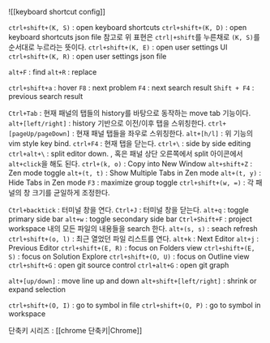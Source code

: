 ![[keyboard shortcut config]]

`ctrl+shift+(K, S)` : open keyboard shortcuts 
`ctrl+shift+(K, D)` : open keyboard shortcuts json file 
참고로 위 표현은 `ctrl|+shift`를 누른채로 `(K, S)`를 순서대로 누르라는 뜻이다.
`ctrl+shift+(K, E)` : open user settings UI 
`ctrl+shift+(K, R)` : open user settings json file 

`alt+F` : find 
`alt+R` : replace 

`ctrl+shift+a` : hover 
`F8` : next problem
`F4` : next search result
`Shift + F4` : previous search result

`Ctrl+Tab` : 현재 패널의 탭들의 history를 바탕으로 동작하는 move tab 기능이다.
`alt+[left/right]` : history 기반으로 이전/이후 탭을 스위칭한다.
`ctrl+[pageUp/pageDown]` : 현재 패널 탭들을 좌우로 스위칭한다.
`alt+[h/l]` : 위 기능의 vim style key bind. 
`ctrl+F4` : 현재 탭을 닫는다.
`ctrl+\` : side by side editing
`ctrl+alt+\` : split editor down. , 혹은 패널 상단 오른쪽에서 split 아이콘에서 `alt+click`을 해도 된다.
`ctrl+(k, o)` : Copy into New Window 
`alt+shift+Z` : Zen mode toggle 
`alt+(t, t)` : Show Multiple Tabs in Zen mode
`alt+(t, y)` : Hide Tabs in Zen mode
`F3` : maximize group toggle 
`ctrl+shift+(w, =)` : 각 패널의 창 크기를 균일하게 조정한다. 

`Ctrl+backtick` : 터미널 창을 연다.
`Ctrl+J` : 터미널 창을 닫는다.
`alt+q` : toggle primary side bar 
`alt+w` : toggle secondary side bar 
`Ctrl+Shift+F` : project workspace 내의 모든 파일의 내용들을 search 한다.
`alt+(s, s)` : seach refresh
`ctrl+shift+(o, l)` : 최근 열었던 파일 리스트를 연다. 
`alt+k` : Next Editor
`alt+j` : Previous Editor
`ctrl+shift+(E, R)` : focus on Folders view 
`ctrl+shift+(E, S)` : focus on Solution Explore
`ctrl+shift+(O, U)` : focus on Outline view 
`ctrl+shift+G` : open git source control 
`ctrl+alt+G` : open git graph 

`alt+[up/down]` : move line up and down
`alt+shift+[left/right]` : shrink or expand selection

`ctrl+shift+(O, I)` : go to symbol in file 
`ctrl+shift+(O, P)` : go to symbol in workspace 

단축키 시리즈 : [[chrome 단축키|Chrome]]
